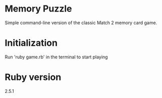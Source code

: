 # Memory Puzzle

Simple command-line version of the classic Match 2 memory card game.

# Initialization

Run 'ruby game.rb' in the terminal to start playing

# Ruby version

2.5.1
